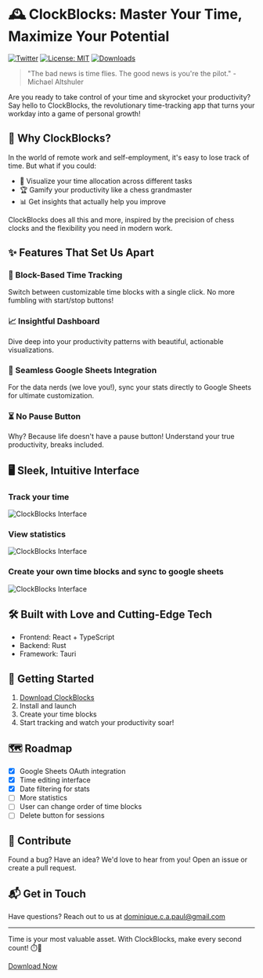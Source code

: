 # 🕰️ ClockBlocks: Master Your Time, Maximize Your Potential

[![Twitter](https://img.shields.io/twitter/follow/dominiquecapaul.svg?style=social)](https://twitter.com/dominiquecapaul)
[![License: MIT](https://img.shields.io/badge/License-MIT-yellow.svg)](https://opensource.org/licenses/MIT)
[![Downloads](https://img.shields.io/github/downloads/DominiquePaul/ClockBlocks/total.svg)](https://github.com/DominiquePaul/ClockBlocks/releases)

> "The bad news is time flies. The good news is you're the pilot." - Michael Altshuler

Are you ready to take control of your time and skyrocket your productivity? Say hello to ClockBlocks, the revolutionary time-tracking app that turns your workday into a game of personal growth!

## 🚀 Why ClockBlocks?

In the world of remote work and self-employment, it's easy to lose track of time. But what if you could:

- 🎯 Visualize your time allocation across different tasks
- 🏆 Gamify your productivity like a chess grandmaster
- 📊 Get insights that actually help you improve

ClockBlocks does all this and more, inspired by the precision of chess clocks and the flexibility you need in modern work.

## ✨ Features That Set Us Apart

### 🧩 Block-Based Time Tracking
Switch between customizable time blocks with a single click. No more fumbling with start/stop buttons!

### 📈 Insightful Dashboard
Dive deep into your productivity patterns with beautiful, actionable visualizations.

### 🔄 Seamless Google Sheets Integration
For the data nerds (we love you!), sync your stats directly to Google Sheets for ultimate customization.

### ⏳ No Pause Button
Why? Because life doesn't have a pause button! Understand your true productivity, breaks included.

## 🖥️ Sleek, Intuitive Interface

### Track your time

![ClockBlocks Interface](https://images.ctfassets.net/2jl6ez2z7dm3/7DWQHXQg7ueWIcjFZ2FDkd/da1aaf31813091384c310c19e862e6d6/ClockBlocks1.png)

### View statistics

![ClockBlocks Interface](https://images.ctfassets.net/2jl6ez2z7dm3/7tbaoXf7OjbfOWyd3Z1GkM/b61f6cf1d1f4ef8d7c259e404ae82792/ClockBlocks2.png)


### Create your own time blocks and sync to google sheets

![ClockBlocks Interface](https://images.ctfassets.net/2jl6ez2z7dm3/7h9x7tIwK2yUpOiw98ozJu/3a54f77146b3142ca0a6198b713c42ec/ClockBlocks3.png)


## 🛠️ Built with Love and Cutting-Edge Tech

- Frontend: React + TypeScript
- Backend: Rust
- Framework: Tauri

## 🚀 Getting Started

1. [Download ClockBlocks](https://github.com/DominiquePaul/ClockBlocks/releases)
2. Install and launch
3. Create your time blocks
4. Start tracking and watch your productivity soar!

## 🗺️ Roadmap

- [x] Google Sheets OAuth integration
- [x] Time editing interface
- [x] Date filtering for stats
- [ ] More statistics
- [ ] User can change order of time blocks
- [ ] Delete button for sessions

## 🤝 Contribute

Found a bug? Have an idea? We'd love to hear from you! Open an issue or create a pull request.

## 📬 Get in Touch

Have questions? Reach out to us at [dominique.c.a.paul@gmail.com](mailto:dominique.c.a.paul@gmail.com)

---

Time is your most valuable asset. With ClockBlocks, make every second count! ⏱️💪

[Download Now](https://github.com/DominiquePaul/ClockBlocks/releases)
